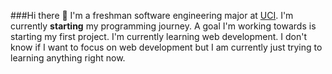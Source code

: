 ###Hi there 👋 I'm a freshman software engineering major at [UCI](https://uci.edu/). I'm currently **starting** my programming journey. A goal I'm working towards is starting my first project. I'm currently learning web development. I don't know if I want to focus on web development but I am currently just trying to learning anything right now.

<!--
**deano4/deano4** is a ✨ _special_ ✨ repository because its `README.md` (this file) appears on your GitHub profile.

Here are some ideas to get you started:

- 🔭 I’m currently working on ...
- 🌱 I’m currently learning ...
- 👯 I’m looking to collaborate on ...
- 🤔 I’m looking for help with ...
- 💬 Ask me about ...
- 📫 How to reach me: ...
- 😄 Pronouns: ...
- ⚡ Fun fact: ...
-->
